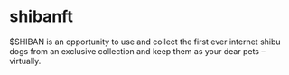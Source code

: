 # shibanft
$SHIBAN is an opportunity to use and collect the first ever internet shibu dogs from an exclusive collection and keep them as your dear pets – virtually.
